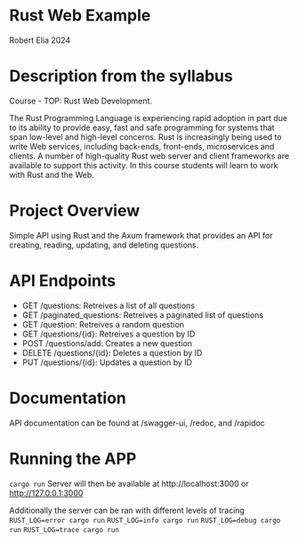 # Rust Web Example
Robert Elia 2024

# Description from the syllabus
Course - TOP: Rust Web Development.

The Rust Programming Language is experiencing rapid adoption in part due to its ability to provide easy, fast and safe programming for systems that span low-level and high-level concerns. Rust is increasingly being used to write Web services, including back-ends, front-ends, microservices and clients. A number of high-quality Rust web server and client frameworks are available to support this activity. In this course students will learn to work with Rust and the Web.

# Project Overview
Simple API using Rust and the Axum framework that provides an API for creating, reading, updating, and deleting questions.

# API Endpoints
- GET /questions: Retreives a list of all questions
- GET /paginated_questions: Retreives a paginated list of questions
- GET /question: Retreives a random question
- GET /questions/{id}: Retreives a question by ID
- POST /questions/add: Creates a new question
- DELETE /questions/{id}: Deletes a question by ID
- PUT /questions/{id}: Updates a question by ID

# Documentation
API documentation can be found at /swagger-ui, /redoc, and /rapidoc

# Running the APP
`cargo run`
Server will then be available at http://localhost:3000 or http://127.0.0.1:3000

Additionally the server can be ran with different levels of tracing
`RUST_LOG=error cargo run`
`RUST_LOG=info cargo run`
`RUST_LOG=debug cargo run`
`RUST_LOG=trace cargo run`
